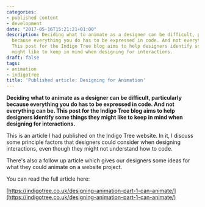 ```yaml
---
categories:
- published content
- development
date: "2017-05-16T15:21:21+01:00"
description: Deciding what to animate as a designer can be difficult, particularly
  because everything you do has to be expressed in code. And not everything can be.
  This post for the Indigo Tree blog aims to help designers identify some things they
  might like to keep in mind when designing for interactions.
draft: false
tags:
- animation
- indigotree
title: 'Published article: Designing for Animation'
---
```


**Deciding what to animate as a designer can be difficult, particularly because everything you do has to be expressed in code. And not everything can be. This post for the Indigo Tree blog aims to help designers identify some things they might like to keep in mind when designing for interactions.**

This is an article I had published on the Indigo Tree website. In it, I discuss some principle factors that designers could consider when designing interactions, even though they might not understand how to code.

There's also a follow up article which gives our designers some ideas for what they could animate on a website project.

You can read the full article here:

[https://indigotree.co.uk/designing-animation-part-1-can-animate/](https://indigotree.co.uk/designing-animation-part-1-can-animate/)
